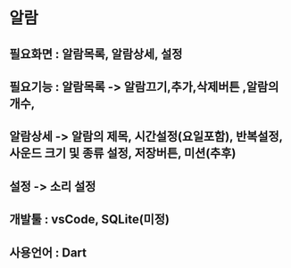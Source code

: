 # 알람

## 필요화면 : 알람목록, 알람상세, 설정

## 필요기능 : 알람목록 -> 알람끄기,추가,삭제버튼 ,알람의 개수, 
##          알람상세 -> 알람의 제목, 시간설정(요일포함), 반복설정, 사운드 크기 및 종류 설정, 저장버튼, 미션(추후)
##          설정 ->  소리 설정

## 개발툴 : vsCode, SQLite(미정)
## 사용언어 : Dart